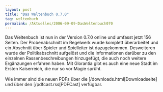 ```yaml
---
layout: post
title: "Das Weltenbuch 0.7.0"
tag: weltenbuch
permalink: /Aktuelles/2006-09-09-DasWeltenbuch070
---
```



<p>Das Weltenbuch ist nun in der Version 0.7.0 online und umfasst jetzt 156 Seiten. Der Probenabschnitt im Regelwerk wurde komplett &uuml;berarbeitet und ein Abschnitt &uuml;ber Spieler und Spielleiter ist dazugekommen. Desweiteren wurde der Politikabschnitt aufgel&ouml;st und die Informationen dar&uuml;ber zu den einzelnen Rassenbeschreibungen hinzugef&uuml;gt, die auch noch weitere Erg&auml;nzungen erfahren haben. Mit Glorantia gibt es auch eine neue Stadt im Ersten Kaiserreich, die nur so vor Magie spr&uuml;ht.<br />
<br />
Wie immer sind die neuen PDFs &uuml;ber die [/downloads.html[Downloadseite] und &uuml;ber den [/pdfcast.rss[PDFCast] verf&uuml;gbar.</p>

